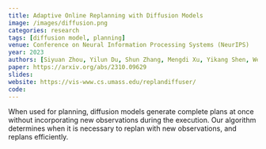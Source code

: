 ```yaml
---
title: Adaptive Online Replanning with Diffusion Models
image: /images/diffusion.png
categories: research
tags: [diffusion model, planning]
venue: Conference on Neural Information Processing Systems (NeurIPS)
year: 2023
authors: [Siyuan Zhou, Yilun Du, Shun Zhang, Mengdi Xu, Yikang Shen, Wei Xiao, Dit-Yan Yeung, Chuang Gan]
paper: https://arxiv.org/abs/2310.09629
slides: 
website: https://vis-www.cs.umass.edu/replandiffuser/
code: 
---
```


When used for planning, diffusion models generate complete plans at once without incorporating new observations during the execution.
Our algorithm determines when it is necessary to replan with new observations, and replans efficiently.
